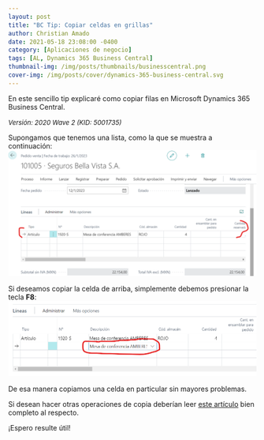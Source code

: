 ```yaml
---
layout: post
title: "BC Tip: Copiar celdas en grillas"
author: Christian Amado
date: 2021-05-18 23:08:00 -0400
category: [Aplicaciones de negocio]
tags: [AL, Dynamics 365 Business Central]
thumbnail-img: /img/posts/thumbnails/businesscentral.png
cover-img: /img/posts/cover/dynamics-365-business-central.svg
---
```


En este sencillo tip explicaré como copiar filas en Microsoft Dynamics 365 Business Central.

<!--more-->
*<font size="2">Versión: 2020 Wave 2 (KID: 5001735)</font>*

Supongamos que tenemos una lista, como la que se muestra a continuación:  
![](/img/posts/2021/05/18/CopyRow1.png) 

Si deseamos copiar la celda de arriba, simplemente debemos presionar la tecla **F8**:  
![](/img/posts/2021/05/18/CopyRow2.png) 

De esa manera copiamos una celda en particular sin mayores problemas.

Si desean hacer otras operaciones de copia deberían leer [este artículo](https://docs.microsoft.com/es-es/dynamics365/business-central/faq-copy-paste) bien completo al respecto.

¡Espero resulte útil!